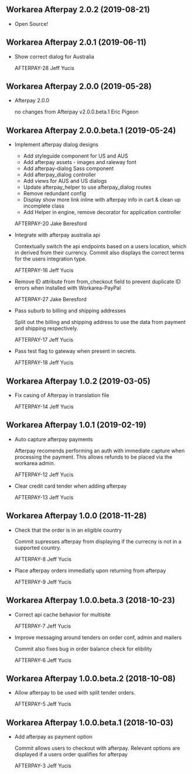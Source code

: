 Workarea Afterpay 2.0.2 (2019-08-21)
--------------------------------------------------------------------------------

*   Open Source!



Workarea Afterpay 2.0.1 (2019-06-11)
--------------------------------------------------------------------------------

*   Show correct dialog for Australia

    AFTERPAY-28
    Jeff Yucis



Workarea Afterpay 2.0.0 (2019-05-28)
--------------------------------------------------------------------------------

*   Afterpay 2.0.0

    no changes from Afterpay v2.0.0.beta.1
    Eric Pigeon



Workarea Afterpay 2.0.0.beta.1 (2019-05-24)
--------------------------------------------------------------------------------

*   Implement afterpay dialog designs

    * Add styleguide component for US and AUS
    * Add afterpay assets - images and raleway font
    * Add afterpay-dialog Sass component
    * Add afterpay_dialog controller
    * Add views for AUS and US dialogs
    * Update afterpay_helper to use afterpay_dialog routes
    * Remove redundant config
    * Display show more link inline with afterpay info in cart & clean up incomplete class
    * Add Helper in engine, remove decorator for application controller

    AFTERPAY-20
    Jake Beresford

*   Integrate with afterpay australia api

    Contextually switch the api endpoints based on a users location, which
    in derived from their currency. Commit also displays the correct
    terms for the users integration type.

    AFTERPAY-16
    Jeff Yucis

*   Remove ID attribute from from_checkout field to prevent duplicate ID errors when installed with Workarea-PayPal

    AFTERPAY-27
    Jake Beresford

*   Pass suburb to billing and shipping addresses

    Split out the billing and shipping address to use the data from
    payment and shipping respectively.

    AFTERPAY-17
    Jeff Yucis

*   Pass test flag to gateway when present in secrets.

    AFTERPAY-18
    Jeff Yucis



Workarea Afterpay 1.0.2 (2019-03-05)
--------------------------------------------------------------------------------

*   Fix casing of Afterpay in translation file

    AFTERPAY-14
    Jeff Yucis



Workarea Afterpay 1.0.1 (2019-02-19)
--------------------------------------------------------------------------------

*   Auto capture afterpay payments

    Afterpay recomends performing an auth with immediate capture when
    processing the payment. This allows refunds to be placed via the
    workarea admin.

    AFTERPAY-12
    Jeff Yucis

*   Clear credit card tender when adding afterpay

    AFTERPAY-13
    Jeff Yucis



Workarea Afterpay 1.0.0 (2018-11-28)
--------------------------------------------------------------------------------

*   Check that the order is in an eligible country

    Commit supresses afterpay from displaying if the currecny is not in a
    supported country.

    AFTERPAY-8
    Jeff Yucis

*   Place afterpay orders immediatly upon returning from afterpay

    AFTERPAY-9
    Jeff Yucis



Workarea Afterpay 1.0.0.beta.3 (2018-10-23)
--------------------------------------------------------------------------------

*   Correct api cache behavior for multisite

    AFTERPAY-7
    Jeff Yucis

*   Improve messaging around tenders on order conf, admin and mailers

    Commit also fixes bug in order balance check for elibility

    AFTERPAY-6
    Jeff Yucis



Workarea Afterpay 1.0.0.beta.2 (2018-10-08)
--------------------------------------------------------------------------------

*   Allow afterpay to be used with split tender orders.

    AFTERPAY-5
    Jeff Yucis



Workarea Afterpay 1.0.0.beta.1 (2018-10-03)
--------------------------------------------------------------------------------

*   Add afterpay as payment option

    Commit allows users to checkout with afterpay. Relevant options are
    displayed if a users order qualifies for afterpay

    AFTERPAY-3
    Jeff Yucis



